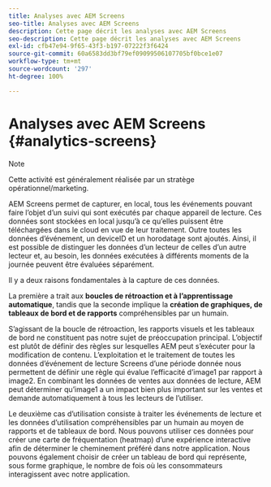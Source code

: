 ```yaml
---
title: Analyses avec AEM Screens
seo-title: Analyses avec AEM Screens
description: Cette page décrit les analyses avec AEM Screens
seo-description: Cette page décrit les analyses avec AEM Screens
exl-id: cfb47e94-9f65-43f3-b197-07222f3f6424
source-git-commit: 60a6583dd3bf79ef09099506107705bf0bce1e07
workflow-type: tm+mt
source-wordcount: '297'
ht-degree: 100%

---
```


# Analyses avec AEM Screens {#analytics-screens}

>[!NOTE]
>
>Cette activité est généralement réalisée par un stratège opérationnel/marketing.

AEM Screens permet de capturer, en local, tous les événements pouvant faire l’objet d’un suivi qui sont exécutés par chaque appareil de lecture. Ces données sont stockées en local jusqu’à ce qu’elles puissent être téléchargées dans le cloud en vue de leur traitement. Outre toutes les données d’événement, un deviceID et un horodatage sont ajoutés. Ainsi, il est possible de distinguer les données d’un lecteur de celles d’un autre lecteur et, au besoin, les données exécutées à différents moments de la journée peuvent être évaluées séparément.

Il y a deux raisons fondamentales à la capture de ces données.

La première a trait aux **boucles de rétroaction et à l’apprentissage automatique**, tandis que la seconde implique la **création de graphiques, de tableaux de bord et de rapports** compréhensibles par un humain.

S’agissant de la boucle de rétroaction, les rapports visuels et les tableaux de bord ne constituent pas notre sujet de préoccupation principal. L’objectif est plutôt de définir des règles sur lesquelles AEM peut s’exécuter pour la modification de contenu. L’exploitation et le traitement de toutes les données d’événement de lecture Screens d’une période donnée nous permettent de définir une règle qui évalue l’efficacité d’image1 par rapport à image2. En combinant les données de ventes aux données de lecture, AEM peut déterminer qu’image1 a un impact bien plus important sur les ventes et demande automatiquement à tous les lecteurs de l’utiliser.

Le deuxième cas d’utilisation consiste à traiter les événements de lecture et les données d’utilisation compréhensibles par un humain au moyen de rapports et de tableaux de bord.
Nous pouvons utiliser ces données pour créer une carte de fréquentation (heatmap) d’une expérience interactive afin de déterminer le cheminement préféré dans notre application. Nous pouvons également choisir de créer un tableau de bord qui représente, sous forme graphique, le nombre de fois où les consommateurs interagissent avec notre application.
